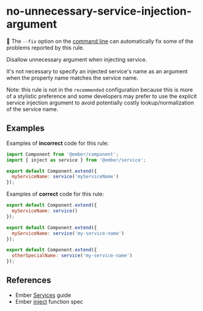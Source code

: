 # no-unnecessary-service-injection-argument

:wrench: The `--fix` option on the [command line](https://eslint.org/docs/user-guide/command-line-interface#fixing-problems) can automatically fix some of the problems reported by this rule.

Disallow unnecessary argument when injecting service.

It's not necessary to specify an injected service's name as an argument when the property name matches the service name.

Note: this rule is not in the `recommended` configuration because this is more of a stylistic preference and some developers may prefer to use the explicit service injection argument to avoid potentially costly lookup/normalization of the service name.

## Examples

Examples of **incorrect** code for this rule:

```js
import Component from '@ember/component';
import { inject as service } from '@ember/service';

export default Component.extend({
  myServiceName: service('myServiceName')
});
```

Examples of **correct** code for this rule:

```js
export default Component.extend({
  myServiceName: service()
});
```

```js
export default Component.extend({
  myServiceName: service('my-service-name')
});
```

```js
export default Component.extend({
  otherSpecialName: service('my-service-name')
});
```

## References

* Ember [Services](https://guides.emberjs.com/release/applications/services/) guide
* Ember [inject](https://emberjs.com/api/ember/release/functions/@ember%2Fservice/inject) function spec
